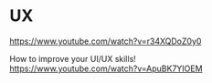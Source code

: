 # UX



https://www.youtube.com/watch?v=r34XQDoZ0y0

How to improve your UI/UX skills!  
https://www.youtube.com/watch?v=ApuBK7YIOEM
